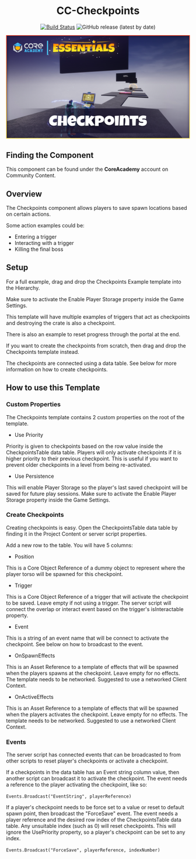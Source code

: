 <div align="center">

# CC-Checkpoints

[![Build Status](https://github.com/ManticoreGamesInc/CC-Checkpoints/workflows/CI/badge.svg)](https://github.com/ManticoreGamesInc/CC-Checkpoints/actions/workflows/ci.yml?query=workflow%3ACI%29)
![GitHub release (latest by date)](https://img.shields.io/github/v/release/ManticoreGamesInc/CC-Checkpoints?style=plastic)

![Preview](/Screenshots/Main.png)

</div>

## Finding the Component

This component can be found under the **CoreAcademy** account on Community Content.

## Overview

The Checkpoints component allows players to save spawn locations based on certain actions.

Some action examples could be:

- Entering a trigger
- Interacting with a trigger
- Killing the final boss

## Setup

For a full example, drag and drop the Checkpoints Example template into the Hierarchy.

Make sure to activate the Enable Player Storage property inside the Game Settings.

This template will have multiple examples of triggers that act as checkpoints and destroying the crate is also a checkpoint.

There is also an example to reset progress through the portal at the end.

If you want to create the checkpoints from scratch, then drag and drop the Checkpoints template instead.

The checkpoints are connected using a data table. See below for more information on how to create checkpoints.

## How to use this Template

### Custom Properties

The Checkpoints template contains 2 custom properties on the root of the template.

- Use Priority

Priority is given to checkpoints based on the row value inside the CheckpointsTable data table.
Players will only activate checkpoints if it is higher priority to their previous checkpoint.
This is useful if you want to prevent older checkpoints in a level from being re-activated.

- Use Persistence

This will enable Player Storage so the player's last saved checkpoint will be saved for future play sessions.
Make sure to activate the Enable Player Storage property inside the Game Settings.

### Create Checkpoints

Creating checkpoints is easy. Open the CheckpointsTable data table by finding it in the Project Content or server script properties.

Add a new row to the table. You will have 5 columns:

- Position

This is a Core Object Reference of a dummy object to represent where the player torso will be spawned for this checkpoint.

- Trigger

This is a Core Object Reference of a trigger that will activate the checkpoint to be saved. Leave empty if not using a trigger.
The server script will connect the overlap or interact event based on the trigger's isInteractable property.

- Event

This is a string of an event name that will be connect to activate the checkpoint. See below on how to broadcast to the event.

- OnSpawnEffects

This is an Asset Reference to a template of effects that will be spawned when the players spawns at the checkpoint. Leave empty for no effects.
The template needs to be networked. Suggested to use a networked Client Context.

- OnActiveEffects

This is an Asset Reference to a template of effects that will be spawned when the players activates the checkpoint. Leave empty for no effects.
The template needs to be networked. Suggested to use a networked Client Context.

### Events

The server script has connected events that can be broadcasted to from other scripts to reset player's checkpoints or activate a checkpoint.

If a checkpoints in the data table has an Event string column value, then another script can broadcast it to activate the checkpoint.
The event needs a reference to the player activating the checkpoint, like so:

`Events.Broadcast("EventString", playerReference)`

If a player's checkpoint needs to be force set to a value or reset to default spawn point, then broadcast the "ForceSave" event.
The event needs a player reference and the desired row index of the CheckpointsTable data table. Any unsuitable index (such as 0) will reset checkpoints.
This will ignore the UsePriority property, so a player's checkpoint can be set to any index.

`Events.Broadcast("ForceSave", playerReference, indexNumber)`
